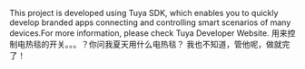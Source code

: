 This project is developed using Tuya SDK, which enables you to quickly develop branded apps connecting and controlling smart scenarios of many devices.For more information, please check Tuya Developer Website.
用来控制电热毯的开关。。。？你问我夏天用什么电热毯？
我也不知道，管他呢，做就完了！
